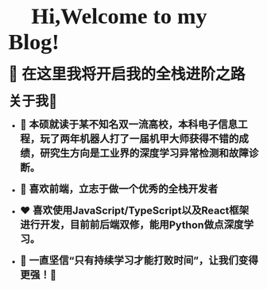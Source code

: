 <span style='font-weight:bold;font-size:45px;font-family:Brush Script MT;'>👋 Hi,Welcome to my Blog! </span>





<span style='font-weight:bold;font-size:30px'>**🤝 在这里我将开启我的全栈进阶之路**</span>



<span style='font-weight:bold;font-size:27px'>关于我🎈</span>

- <span style='font-weight:bold;font-size:20px'>**🏫 本硕就读于某不知名双一流高校，本科电子信息工程，玩了两年机器人打了一届机甲大师获得不错的成绩，研究生方向是工业界的深度学习异常检测和故障诊断。**</span>



- <span style='font-weight:bold;font-size:20px'>**📒 喜欢前端，立志于做一个优秀的全栈开发者**</span>



- <span style='font-weight:bold;font-size:20px'>**❤️ 喜欢使用JavaScript/TypeScript以及React框架进行开发，目前前后端双修，能用Python做点深度学习。**</span>



- <span style='font-weight:bold;font-size:20px'>**🌅 一直坚信“只有持续学习才能打败时间”，让我们变得更强！🚀**</span>

